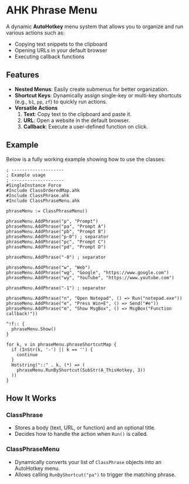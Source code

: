 # AHK Phrase Menu

A dynamic **AutoHotkey** menu system that allows you to organize and run various actions such as:
- Copying text snippets to the clipboard
- Opening URLs in your default browser
- Executing callback functions

## Features

- **Nested Menus**: Easily create submenus for better organization.
- **Shortcut Keys**: Dynamically assign single-key or multi-key shortcuts (e.g., `b1`, `pp`, `zf`) to quickly run actions.
- **Versatile Actions**
  1. **Text**: Copy text to the clipboard and paste it.
  2. **URL**: Open a website in the default browser.
  3. **Callback**: Execute a user-defined function on click.

## Example

Below is a fully working example showing how to use the classes:

```autohotkey
; --------------------
; Example usage
; --------------------
#SingleInstance Force
#Include ClassOrderedMap.ahk
#Include ClassPhrase.ahk
#Include ClassPhraseMenu.ahk

phraseMenu := ClassPhraseMenu()

phraseMenu.AddPhrase("p", "Prompt")
phraseMenu.AddPhrase("pa", "Prompt A")
phraseMenu.AddPhrase("pb", "Prompt B")
phraseMenu.AddPhrase("p-0") ; separator 
phraseMenu.AddPhrase("pc", "Prompt C")
phraseMenu.AddPhrase("pd", "Prompt D")

phraseMenu.AddPhrase("-0") ; separator 

phraseMenu.AddPhrase("w", "Web")
phraseMenu.AddPhrase("wg", "Google", "https://www.google.com")
phraseMenu.AddPhrase("wy", "YouTube", "https://www.youtube.com")

phraseMenu.AddPhrase("-1") ; separator 

phraseMenu.AddPhrase("n", "Open Notepad", () => Run("notepad.exe"))
phraseMenu.AddPhrase("e", "Press Win+E", () => Send("#e"))
phraseMenu.AddPhrase("m", "Show MsgBox", () => MsgBox("Function callback!"))

^!f:: {
  phraseMenu.Show()
}

for k, v in phraseMenu.phraseShortcutMap {
  if (InStr(k, '-') || k == '') {
    continue
  }
  Hotstring("::" . k, (*) => (
    phraseMenu.RunByShortcut(SubStr(A_ThisHotkey, 3))
  ))
}
```

## How It Works

### ClassPhrase
- Stores a body (text, URL, or function) and an optional title.
- Decides how to handle the action when `Run()` is called.

### ClassPhraseMenu
- Dynamically converts your list of `ClassPhrase` objects into an AutoHotkey menu.
- Allows calling `RunByShortcut("pa")` to trigger the matching phrase.
